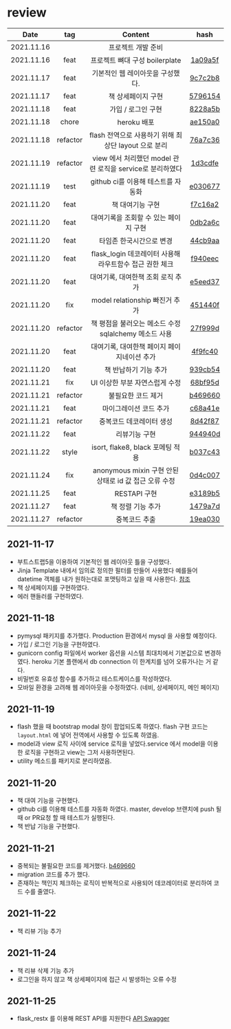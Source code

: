 # review

|    Date    |   tag    |                          Content                          |               hash               |
| :--------: | :------: | :-------------------------------------------------------: | :------------------------------: |
| 2021.11.16 |          |                    프로젝트 개발 준비                     |                                  |
| 2021.11.16 |   feat   |              프로젝트 뼈대 구성 boilerplate               | [1a09a5f](/../../commit/1a09a5f) |
| 2021.11.17 |   feat   |             기본적인 웹 레이아웃을 구성했다.              | [9c7c2b8](/../../commit/9c7c2b8) |
| 2021.11.17 |   feat   |                    책 상세페이지 구현                     | [5796154](/../../commit/5796154) |
| 2021.11.18 |   feat   |                    가입 / 로그인 구현                     | [8228a5b](/../../commit/8228a5b) |
| 2021.11.18 |  chore   |                        heroku 배포                        | [ae150a0](/../../commit/ae150a0) |
| 2021.11.18 | refactor |   flash 전역으로 사용하기 위해 최상단 layout 으로 분리    | [76a7c36](/../../commit/76a7c36) |
| 2021.11.19 | refactor | view 에서 처리했던 model 관련 로직을 service로 분리하였다 | [1d3cdfe](/../../commit/1d3cdfe) |
| 2021.11.19 |   test   |            github ci를 이용해 테스트를 자동화             | [e030677](/../../commit/e030677) |
| 2021.11.20 |   feat   |                     책 대여기능 구현                      | [f7c16a2](/../../commit/f7c16a2) |
| 2021.11.20 |   feat   |           대여기록을 조회할 수 있는 페이지 구현           | [0db2a6c](/../../commit/0db2a6c) |
| 2021.11.20 |   feat   |                 타임존 한국시간으로 변경                  | [44cb9aa](/../../commit/44cb9aa) |
| 2021.11.20 |   feat   |  flask_login 데코레이터 사용해 라우트함수 접근 권한 체크  | [f940eec](/../../commit/f940eec) |
| 2021.11.20 |   feat   |             대여기록, 대여한책 조회 로직 추가             | [e5eed37](/../../commit/e5eed37) |
| 2021.11.20 |   fix    |              model relationship 빠진거 추가               | [451440f](/../../commit/451440f) |
| 2021.11.20 | refactor |   책 평점을 불러오는 메소드 수정 sqlalchemy 메소드 사용   | [27f999d](/../../commit/27f999d) |
| 2021.11.20 |   feat   |        대여기록, 대여한책 페이지 페이지네이션 추가        | [4f9fc40](/../../commit/4f9fc40) |
| 2021.11.20 |   feat   |                   책 반납하기 기능 추가                   | [939cb54](/../../commit/939cb54) |
| 2021.11.21 |   fix    |              UI 이상한 부분 자연스럽게 수정               | [68bf95d](/../../commit/68bf95d) |
| 2021.11.21 | refactor |                    불필요한 코드 제거                     | [b469660](/../../commit/b469660) |
| 2021.11.21 |   feat   |                  마이그레이션 코드 추가                   | [c68a41e](/../../commit/c68a41e) |
| 2021.11.21 | refactor |                 중복코드 데코레이터 생성                  | [8d42f87](/../../commit/8d42f87) |
| 2021.11.22 |   feat   |                       리뷰기능 구현                       | [944940d](/../../commit/944940d) |
| 2021.11.22 |  style   |             isort, flake8, black 포메팅 적용              | [b037c43](/../../commit/b037c43) |
| 2021.11.24 |   fix    |   anonymous mixin 구현 안된 상태로 id 값 접근 오류 수정   | [0d4c007](/../../commit/0d4c007) |
| 2021.11.25 |   feat   |                       RESTAPI 구현                        | [e3189b5](/../../commit/e3189b5) |
| 2021.11.27 |   feat   |                     책 정렬 기능 추가                     | [1479a7d](/../../commit/1479a7d) |
| 2021.11.27 | refactor |                       중복코드 추출                       | [19ea030](/../../commit/19ea030) |

## 2021-11-17

- 부트스트랩5을 이용하여 기본적인 웹 레이아웃 틀을 구성했다.
- Jinja Template 내에서 임의로 정의한 필터를 만들어 사용했다
  예를들어 datetime 객체를 내가 원하는대로 포맷팅하고 싶을 때 사용한다. [참조](https://jinja.palletsprojects.com/en/3.0.x/api/#custom-filters)
- 책 상세페이지를 구현하였다.
- 에러 핸들러를 구현하였다.

## 2021-11-18

- pymysql 패키지를 추가했다. Production 환경에서 mysql 을 사용할 예정이다.
- 가입 / 로그인 기능을 구현하였다.
- gunicorn config 파일에서 worker 옵션을 시스템 최대치에서 기본값으로 변경하였다.
  heroku 기본 플랜에서 db connection 이 한계치를 넘어 오류가나는 거 같다.
- 비밀번호 유효성 함수를 추가하고 테스트케이스를 작성하였다.
- 모바일 환경을 고려해 웹 레이아웃을 수정하였다. (네비, 상세페이지, 메인 페이지)

## 2021-11-19

- flash 했을 때 bootstrap modal 창이 팝업되도록 하였다. flash 구현 코드는 `layout.html` 에 넣어 전역에서 사용할 수 있도록 하였음.
- model과 view 로직 사이에 service 로직을 넣었다.service 에서 model을 이용한 로직을 구현하고 view는 그저 사용하면된다.
- utility 메소드를 패키지로 분리하였음.

## 2021-11-20

- 책 대여 기능을 구현했다.
- github ci를 이용해 테스트를 자동화 하였다. master, develop 브랜치에 push 될 때 or PR요청 할 때 테스트가 실행된다.
- 책 반납 기능을 구현했다.

## 2021-11-21

- 중복되는 불필요한 코드를 제거했다. [b469660](/../../commit/b469660)
- migration 코드를 추가 했다.
- 존재하는 책인지 체크하는 로직이 반복적으로 사용되어 데코레이터로 분리하여 코드 수를 줄였다.

## 2021-11-22

- 책 리뷰 기능 추가

## 2021-11-24

- 책 리뷰 삭제 기능 추가
- 로그인을 하지 않고 책 상세페이지에 접근 시 발생하는 오류 수정

## 2021-11-25

- flask_restx 를 이용해 REST API를 지원한다 [API Swagger](https://elice-book-rental.herokuapp.com/api)
